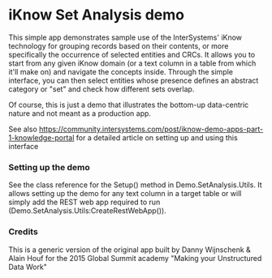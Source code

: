 # iKnow Set Analysis demo

This simple app demonstrates sample use of the InterSystems' iKnow technology for grouping records based
on their contents, or more specifically the occurrence of selected entities and CRCs. It allows you to start from any
given iKnow domain (or a text column in a table from which it'll make on) and navigate the concepts inside.
Through the simple interface, you can then select entities whose presence defines an abstract category or
"set" and check how different sets overlap. 

Of course, this is just a demo that illustrates the bottom-up data-centric nature and not meant as a production 
app.

See also https://community.intersystems.com/post/iknow-demo-apps-part-1-knowledge-portal for a detailed article on setting
up and using this interface

### Setting up the demo
See the class reference for the Setup() method in Demo.SetAnalysis.Utils. It allows setting up the demo for
any text column in a target table or will simply add the REST web app required to run (Demo.SetAnalysis.Utils:CreateRestWebApp()).


### Credits
This is a generic version of the original app built by Danny Wijnschenk & Alain Houf for the 2015 Global Summit
academy "Making your Unstructured Data Work"
